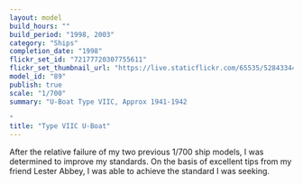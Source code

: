 ```yaml
---
layout: model
build_hours: ""
build_period: "1998, 2003"
category: "Ships"
completion_date: "1998"
flickr_set_id: "72177720307755611"
flickr_set_thumbnail_url: "https://live.staticflickr.com/65535/52843344127_60c49e0fdf_m.jpg"
model_id: "89"
publish: true
scale: "1/700"
summary: "U-Boat Type VIIC, Approx 1941-1942

"
title: "Type VIIC U-Boat"
---
```


After the relative failure of my two previous 1/700 ship models, I was determined to improve my standards. On the basis of excellent tips from my friend Lester Abbey, I was able to achieve the standard I was seeking.
